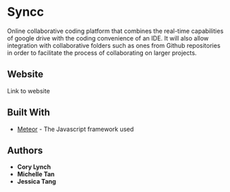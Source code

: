 # Syncc
Online collaborative coding platform that combines the real-time capabilities of google drive with the coding convenience of an IDE. It will also allow integration with collaborative folders such as ones from Github repositories in order to facilitate the process of collaborating on larger projects. 

## Website
Link to website


## Built With
* [Meteor](https://www.meteor.com/) - The Javascript framework used

## Authors
* **Cory Lynch**
* **Michelle Tan**
* **Jessica Tang**

